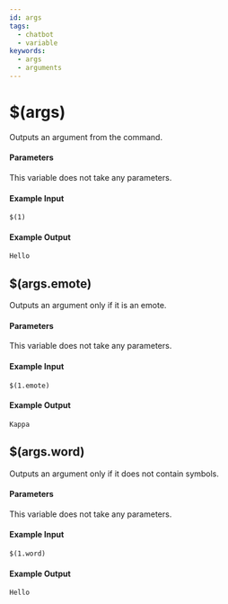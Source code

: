 ```yaml
---
id: args
tags:
  - chatbot
  - variable
keywords:
  - args
  - arguments
---
```


# $(args)

Outputs an argument from the command.

#### Parameters

This variable does not take any parameters.

#### Example Input

```
$(1)
```

#### Example Output

```
Hello
```

## $(args.emote)

Outputs an argument only if it is an emote.

#### Parameters

This variable does not take any parameters.

#### Example Input

```
$(1.emote)
```

#### Example Output

```
Kappa
```

## $(args.word)

Outputs an argument only if it does not contain symbols.

#### Parameters

This variable does not take any parameters.

#### Example Input

```
$(1.word)
```

#### Example Output

```
Hello
```
